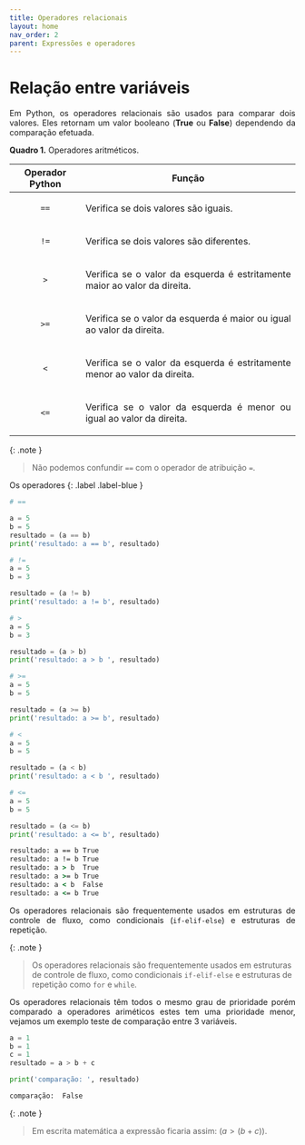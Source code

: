 ```yaml
---
title: Operadores relacionais
layout: home
nav_order: 2
parent: Expressões e operadores
---
```


<h1>Relação entre variáveis</h1>

<p align = "justify">
Em Python, os operadores relacionais são usados para comparar dois valores. Eles retornam um valor booleano (<b>True</b> ou <b>False</b>) dependendo da comparação efetuada.
</p>

<p align = "justify" id = "qua1"><b>Quadro 1.</b> Operadores aritméticos.</p>
<table>
<thead>
  <tr>
    <th>Operador Python</th>
    <th>Função</th>
  </tr>
</thead>
<tbody>
  <tr>
    <td><center><code>==</code></center></td>
    <td><p align = "justify">Verifica se dois valores são iguais.</p></td>
  </tr>
  <tr>
    <td><center><code>!=</code></center></td>
    <td><p align = "justify">Verifica se dois valores são diferentes.</p></td>
  </tr>
  <tr>
    <td><center><code>></code></center></td>
    <td><p align = "justify">Verifica se o valor da esquerda é estritamente maior ao valor da direita.</p></td>
  </tr>
  <tr>
    <td><center><code>>=</code></center></td>
    <td><p align = "justify">Verifica se o valor da esquerda é maior ou igual ao valor da direita.</p></td>
  </tr>
  <tr>
    <td><center><code><</code></center></td>
    <td><p align = "justify">Verifica se o valor da esquerda é estritamente menor ao valor da direita.</p></td>
  </tr>
  <tr>
    <td><center><code><=</code></center></td>
    <td><p align = "justify">Verifica se o valor da esquerda é menor ou igual ao valor da direita.</p></td>
  </tr>
</tbody>
</table>

{: .note }
> Não podemos confundir `==` com o operador de atribuição `=`.

Os operadores
{: .label .label-blue }

```python
# ==

a = 5
b = 5
resultado = (a == b)
print('resultado: a == b', resultado)

# !=
a = 5
b = 3

resultado = (a != b)
print('resultado: a != b', resultado)

# >
a = 5
b = 3

resultado = (a > b)
print('resultado: a > b ', resultado)

# >=
a = 5
b = 5

resultado = (a >= b)
print('resultado: a >= b', resultado)

# <
a = 5
b = 5

resultado = (a < b)
print('resultado: a < b ', resultado)

# <=
a = 5
b = 5

resultado = (a <= b)
print('resultado: a <= b', resultado)
```
```cmd
resultado: a == b True
resultado: a != b True
resultado: a > b  True
resultado: a >= b True
resultado: a < b  False
resultado: a <= b True
```

<p align = "justify">
Os operadores relacionais são frequentemente usados em estruturas de controle de fluxo, como condicionais (<code>if-elif-else</code>) e estruturas de repetição.
</p>

{: .note }
> Os operadores relacionais são frequentemente usados em estruturas de controle de fluxo, como condicionais `if-elif-else` e estruturas de repetição como `for` e `while`. 

<p align = "justify">
Os operadores relacionais têm todos o mesmo grau de prioridade porém comparado a operadores ariméticos estes tem uma prioridade menor, vejamos um exemplo teste de comparação entre 3 variáveis. 
</p>

```python
a = 1
b = 1
c = 1
resultado = a > b + c

print('comparação: ', resultado)
```
```cmd
comparação:  False
```

{: .note }
> Em escrita matemática a expressão ficaria assim: $\left(a > \left(b + c\right)\right)$. 